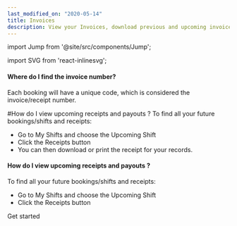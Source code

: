 ```yaml
---
last_modified_on: "2020-05-14"
title: Invoices
description: View your Invoices, download previous and upcoming invoices.
---
```


import Jump from '@site/src/components/Jump';

import SVG from 'react-inlinesvg';

#### Where do I find the invoice number?
Each booking will have a unique code, which is considered the invoice/receipt number.

#How do I view upcoming receipts and payouts ?
To find all your future bookings/shifts and receipts:

* Go to My Shifts and choose the Upcoming Shift
* Click the Receipts button
* You can then download or print the receipt for your records.

#### How do I view upcoming receipts and payouts ?
To find all your future bookings/shifts and receipts:

* Go to My Shifts and choose the Upcoming Shift
* Click the Receipts button

<Jump to="/guides/getting-started/">Get started</Jump>




[docs.strategies#daemon]: /docs/setup/deployment/strategies/#daemon
[docs.strategies#sidecar]: /docs/setup/deployment/strategies/#sidecar
[urls.rust]: https://www.rust-lang.org/
[urls.vector_performance]: https://shiftm.com/#performance


[docs.installation]: /docs/setup/installation/
[docs.process-management#flags]: /docs/administration/process-management/#flags
[docs.process-management#starting]: /docs/administration/process-management/#starting
[docs.reference.env-vars]: /docs/reference/env-vars/
[docs.reference.templating]: /docs/reference/templating/
[docs.reference]: /docs/reference/
[urls.globbing]: https://en.wikipedia.org/wiki/Glob_(programming)
[urls.strptime_specifiers]: https://docs.rs/chrono/0.4.11/chrono/format/strftime/index.html#specifiers
[urls.toml]: https://github.com/toml-lang/toml

